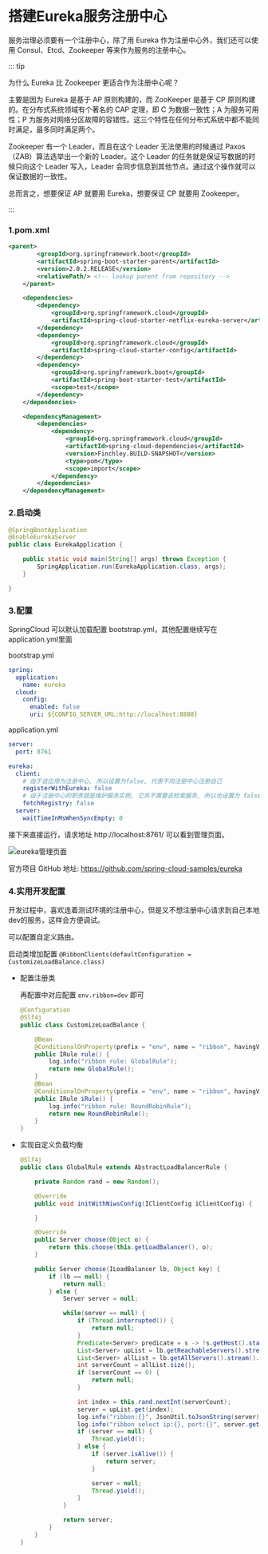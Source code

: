 # 搭建Eureka服务注册中心

服务治理必须要有一个注册中心，除了用 Eureka 作为注册中心外，我们还可以使用 Consul、Etcd、Zookeeper 等来作为服务的注册中心。

::: tip

为什么 Eureka 比 Zookeeper 更适合作为注册中心呢？

主要是因为 Eureka 是基于 AP 原则构建的，而 ZooKeeper 是基于 CP 原则构建的。在分布式系统领域有个著名的 CAP 定理，即 C 为数据一致性；A 为服务可用性；P 为服务对网络分区故障的容错性。这三个特性在任何分布式系统中都不能同时满足，最多同时满足两个。

 Zookeeper 有一个 Leader，而且在这个 Leader 无法使用的时候通过 Paxos（ZAB）算法选举出一个新的 Leader。这个 Leader 的任务就是保证写数据的时候只向这个 Leader 写入，Leader 会同步信息到其他节点。通过这个操作就可以保证数据的一致性。

总而言之，想要保证 AP 就要用 Eureka，想要保证 CP 就要用 Zookeeper。  

:::

### 1.pom.xml

```xml
<parent>
		<groupId>org.springframework.boot</groupId>
		<artifactId>spring-boot-starter-parent</artifactId>
		<version>2.0.2.RELEASE</version>
		<relativePath/> <!-- lookup parent from repository -->
	</parent>

	<dependencies>
		<dependency>
			<groupId>org.springframework.cloud</groupId>
			<artifactId>spring-cloud-starter-netflix-eureka-server</artifactId>
		</dependency>
		<dependency>
			<groupId>org.springframework.cloud</groupId>
			<artifactId>spring-cloud-starter-config</artifactId>
		</dependency>
		<dependency>
			<groupId>org.springframework.boot</groupId>
			<artifactId>spring-boot-starter-test</artifactId>
			<scope>test</scope>
		</dependency>
	</dependencies>

	<dependencyManagement>
		<dependencies>
			<dependency>
				<groupId>org.springframework.cloud</groupId>
				<artifactId>spring-cloud-dependencies</artifactId>
				<version>Finchley.BUILD-SNAPSHOT</version>
				<type>pom</type>
				<scope>import</scope>
			</dependency>
		</dependencies>
	</dependencyManagement>
```

### 2.启动类

```java {2}
@SpringBootApplication
@EnableEurekaServer
public class EurekaApplication {

	public static void main(String[] args) throws Exception {
		SpringApplication.run(EurekaApplication.class, args);
	}

}
```

### 3.配置

SpringCloud 可以默认加载配置 bootstrap.yml，其他配置继续写在 application.yml里面

bootstrap.yml

```yml {3}
spring:
  application:
    name: eureka
  cloud:
    config:
      enabled: false
      uri: ${CONFIG_SERVER_URL:http://localhost:8888}
```

application.yml

```yml
server:
  port: 8761

eureka:
  client:
    # 由于该应用为注册中心, 所以设置为false, 代表不向注册中心注册自己
    registerWithEureka: false
    # 由于注册中心的职责就是维护服务实例, 它并不需要去检索服务, 所以也设置为 false
    fetchRegistry: false
  server:
    waitTimeInMsWhenSyncEmpty: 0
```



接下来直接运行，请求地址 http://localhost:8761/ 可以看到管理页面。

![eureka管理页面](https://i.loli.net/2021/02/13/dAmarpHSGsZ4v9e.png)

官方项目 GitHub 地址: https://github.com/spring-cloud-samples/eureka

### 4.实用开发配置

开发过程中，喜欢连着测试环境的注册中心，但是又不想注册中心请求到自己本地dev的服务，这样会方便调试。

可以配置自定义路由。

启动类增加配置 `@RibbonClients(defaultConfiguration = CustomizeLoadBalance.class)`

- 配置注册类

  再配置中对应配置 `env.ribbon=dev` 即可

  ```java
  @Configuration
  @Slf4j
  public class CustomizeLoadBalance {
  
      @Bean
      @ConditionalOnProperty(prefix = "env", name = "ribbon", havingValue = "dev")
      public IRule rule() {
          log.info("ribbon rule: GlobalRule");
          return new GlobalRule();
      }
      @Bean
      @ConditionalOnProperty(prefix = "env", name = "ribbon", havingValue = "prod", matchIfMissing = true)
      public IRule iRule() {
          log.info("ribbon rule: RoundRobinRule");
          return new RoundRobinRule();
      }
  }
  ```

- 实现自定义负载均衡

  ```java
  @Slf4j
  public class GlobalRule extends AbstractLoadBalancerRule {
  
      private Random rand = new Random();
  
      @Override
      public void initWithNiwsConfig(IClientConfig iClientConfig) {
  
      }
  
      @Override
      public Server choose(Object o) {
          return this.choose(this.getLoadBalancer(), o);
      }
  
      public Server choose(ILoadBalancer lb, Object key) {
          if (lb == null) {
              return null;
          } else {
              Server server = null;
  
              while(server == null) {
                  if (Thread.interrupted()) {
                      return null;
                  }
                  Predicate<Server> predicate = s -> !s.getHost().startsWith("192.168.20");
                  List<Server> upList = lb.getReachableServers().stream().filter(predicate).collect(Collectors.toList());
                  List<Server> allList = lb.getAllServers().stream().filter(predicate).collect(Collectors.toList());
                  int serverCount = allList.size();
                  if (serverCount == 0) {
                      return null;
                  }
  
                  int index = this.rand.nextInt(serverCount);
                  server = upList.get(index);
                  log.info("ribbon:{}", JsonUtil.toJsonString(server));
                  log.info("ribbon select ip:{}, port:{}", server.getHost(), server.getHostPort());
                  if (server == null) {
                      Thread.yield();
                  } else {
                      if (server.isAlive()) {
                          return server;
                      }
  
                      server = null;
                      Thread.yield();
                  }
              }
  
              return server;
          }
      }
  }
  
  ```

  

